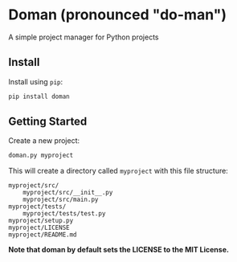 # Doman (pronounced "do-man")
A simple project manager for Python projects

## Install
Install using `pip`:
```bash
pip install doman
```

## Getting Started
Create a new project:
```bash
doman.py myproject
```

This will create a directory called `myproject` with this
file structure:
```
myproject/src/
	myproject/src/__init__.py
	myproject/src/main.py
myproject/tests/
	myproject/tests/test.py
myproject/setup.py
myproject/LICENSE
myproject/README.md
```
**Note that doman by default sets the LICENSE to the MIT License.**
